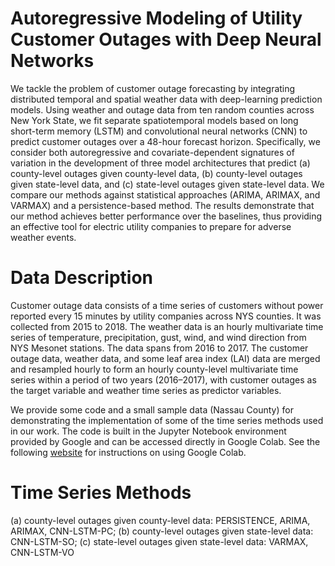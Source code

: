 # Autoregressive Modeling of Utility Customer Outages with Deep Neural Networks

We tackle the problem of customer outage forecasting by integrating distributed temporal and spatial weather data with deep-learning prediction models. Using weather and outage data from ten random counties across New York State, we fit separate spatiotemporal models based on long short-term memory (LSTM) and convolutional neural networks (CNN) to predict customer outages over a 48-hour forecast horizon. Specifically, we consider both autoregressive and covariate-dependent signatures of variation in the development of three model architectures that predict (a) county-level outages given county-level data, (b) county-level outages given state-level data, and (c) state-level outages given state-level data. We compare our methods against statistical approaches (ARIMA, ARIMAX, and VARMAX) and a persistence-based method. The results demonstrate that our method achieves better performance over the baselines, thus providing an effective tool for electric utility companies to prepare for adverse weather events.

# Data Description
Customer outage data consists of a time series of customers without power reported every 15 minutes by utility companies across NYS counties. It was collected from 2015 to 2018. The weather data is an hourly multivariate time series of temperature, precipitation, gust, wind, and wind direction from NYS Mesonet stations. The data spans from 2016 to 2017. The customer outage data, weather data, and some leaf area index (LAI) data are merged and resampled hourly to form an hourly county-level multivariate time series within a period of two years (2016–2017), with customer outages as the target variable and weather time series as predictor variables.

We provide some code and a small sample data (Nassau County) for demonstrating the implementation of some of the time series methods used in our work. The code is built in the Jupyter Notebook environment provided by Google and can be accessed directly in Google Colab. See the following [website](https://colab.research.google.com/) for instructions on using Google Colab.


# Time Series Methods
(a) county-level outages given county-level data:
  PERSISTENCE,
  ARIMA,
  ARIMAX,
  CNN-LSTM-PC;
(b) county-level outages given state-level data:
  CNN-LSTM-SO;
(c) state-level outages given state-level data:
  VARMAX,
  CNN-LSTM-VO
